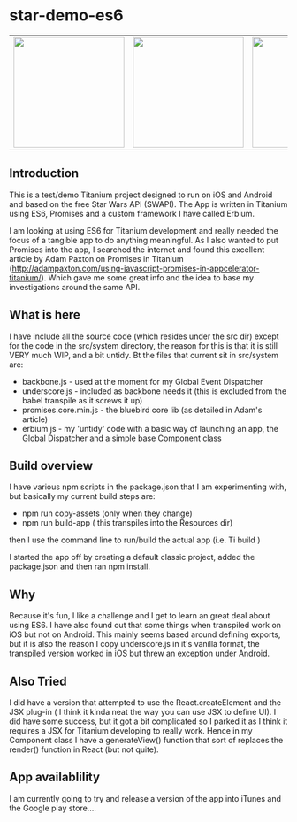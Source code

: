 # star-demo-es6

<table>
<tr>
  <td><img src="https://github.com/magnatronus/star-demo-es6/blob/master/images/sim001.png" width="200"></td>
  <td><img src="https://github.com/magnatronus/star-demo-es6/blob/master/images/sim002.png" width="200"></td>
  <td><img src="https://github.com/magnatronus/star-demo-es6/blob/master/images/sim003.png" width="200"></td>
  <td><img src="https://github.com/magnatronus/star-demo-es6/blob/master/images/sim005.png" width="200"></td>
</tr>
</table>

## Introduction
This is a test/demo Titanium project designed to run on iOS and Android and based on the free Star Wars API (SWAPI). The App is written in Titanium using ES6, Promises and a custom framework I have called Erbium.

I am looking at using ES6 for Titanium development and really needed the focus of a tangible app to do anything meaningful. As I also wanted to put Promises into the app, I searched the internet and found this excellent article by Adam Paxton on Promises in Titanium (http://adampaxton.com/using-javascript-promises-in-appcelerator-titanium/).  Which gave me some great info and the idea to base my investigations around the same API.

## What is here
I have include all the source code (which resides under the src dir)  except for the code in the src/system directory, the reason for this is that it is still VERY much WIP, and a bit untidy. Bt the files that current sit in src/system are:

* backbone.js - used at the moment for my Global Event Dispatcher
* underscore.js -  included as backbone needs it (this is excluded from the babel transpile as it screws it up)
* promises.core.min.js - the bluebird core lib  (as detailed in Adam's article)
* erbium.js  - my 'untidy' code with a basic way of launching an app, the Global Dispatcher and a simple base Component class

## Build overview
I have various npm scripts in the package.json that I am experimenting with, but basically my current build steps are:

* npm run copy-assets  (only when they change)
* npm run build-app  ( this transpiles into the Resources dir)

then I use the command line to run/build the actual app (i.e. Ti build )

I started the app off by creating a default classic project, added the package.json and then ran npm install.

## Why
Because it's fun, I like a challenge and I get to learn an great deal about using ES6. I have also found out that some things when transpiled work on iOS but not on Android. This mainly seems based around defining exports, but it is also the reason I copy underscore.js in it's vanilla format, the transpiled version worked in iOS but threw an exception under Android.

## Also Tried
I did have a version that attempted to use the React.createElement and the JSX plug-in ( I think it kinda neat the way you can use JSX to define UI). I did have some success, but it got a bit complicated so I parked it as I think it requires a JSX for Titanium developing to really work. Hence in my Component class I have a generateView() function that sort of replaces the render() function in React (but not quite).

## App availablility
I am currently going to try and release a version of the app into iTunes and the Google play store....
